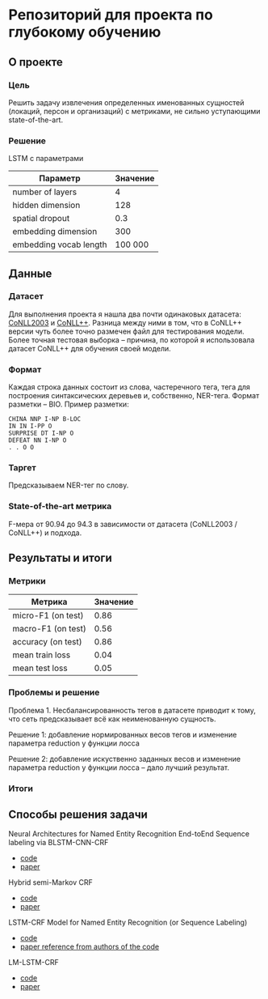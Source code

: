 # Репозиторий для проекта по глубокому обучению

## О проекте

### Цель

Решить задачу извлечения определенных именованных сущностей (локаций, персон и организаций) с метриками, не сильно уступающими state-of-the-art. 

### Решение

LSTM с параметрами

| Параметр      | Значение |
| ----------- | ----------- |
| number of layers | 4  |
| hidden dimension  | 128 |
| spatial dropout   | 0.3  |
| embedding dimension   | 300  |
| embedding vocab length  | 100 000  |

## Данные

### Датасет

Для выполнения проекта я нашла два почти одинаковых датасета: [CoNLL2003](https://github.com/pfliu-nlp/Named-Entity-Recognition-NER-Papers/tree/master/ner_dataset/CoNLL2003) и [CoNLL++](https://github.com/ZihanWangKi/CrossWeigh/tree/master/data). Разница между ними в том, что в CoNLL++ версии 
чуть более точно размечен файл для тестирования модели. Более точная тестовая выборка – причина, по которой я использовала датасет CoNLL++ для обучения
своей модели.

### Формат

Каждая строка данных состоит из слова, частеречного тега, тега для построения синтаксических деревьев и, собственно, NER-тега. Формат разметки – BIO. Пример разметки:

```
CHINA NNP I-NP B-LOC
IN IN I-PP O
SURPRISE DT I-NP O
DEFEAT NN I-NP O
. . O O
```

### Таргет

Предсказываем NER-тег по слову.

### State-of-the-art метрика

F-мера от 90.94 до 94.3 в зависимости от датасета (CoNLL2003 / CoNLL++) и подхода.

## Результаты и итоги

### Метрики

| Метрика      | Значение |
| ----------- | ----------- |
| micro-F1 (on test)     | 0.86      |
| macro-F1 (on test)   | 0.56        |
| accuracy (on test)   | 0.86        |
| mean train loss   | 0.04        |
| mean test loss   | 0.05        |

### Проблемы и решение

Проблема 1. Несбалансированность тегов в датасете приводит к тому, что сеть предсказывает всё как неименованную сущность.

Решение 1: добавление нормированных весов тегов и изменение параметра reduction у функции лосса

Решение 2: добавление искуственно заданных весов и изменение параметра reduction у функции лосса – дало лучший результат.

### Итоги

## Способы решения задачи

Neural Architectures for Named Entity Recognition End-toEnd Sequence labeling via BLSTM-CNN-CRF
* [code](https://github.com/ZhixiuYe/NER-pytorch)
* [paper](https://arxiv.org/abs/1603.01354)

Hybrid semi-Markov CRF
* [code](https://github.com/ZhixiuYe/HSCRF-pytorch)
* [paper](https://www.aclweb.org/anthology/P18-2038.pdf)

LSTM-CRF Model for Named Entity Recognition (or Sequence Labeling)
* [code](https://github.com/allanj/pytorch_lstmcrf/tree/v0.2.0)
* [paper reference from authors of the code](https://arxiv.org/abs/1603.01360)

LM-LSTM-CRF
* [code](https://github.com/LiyuanLucasLiu/LM-LSTM-CRF)
* [paper](https://arxiv.org/abs/1709.04109)
